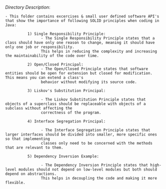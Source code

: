 *Directory Description*:

    - This folder contains excercises & small user defined software API's that show the importance of following SOLID principles when coding in Java:
    
              1) Single Responsibility Principle:
                    - The Single Responsibility Principle states that a class should have only one reason to change, meaning it should have only one job or responsibility.
                    This helps in reducing the complexity and increasing the maintainability of the code over time.
                    
              2) Open/Closed Principal:
                    - The Open/Closed Principle states that software entities should be open for extension but closed for modification. This means you can extend a class's
                    behavior without modifying its source code.
                    
              3) Liskov's Substitution Principal:

                    - The Liskov Substitution Principle states that objects of a superclass should be replaceable with objects of a subclass without affecting the 
                    correctness of the program.
                    
              4) Interface Segregation Principal:

                    - The Interface Segregation Principle states that larger interfaces should be divided into smaller, more specific ones so that implementing
                    classes only need to be concerned with the methods that are relevant to them.
                    
              5) Dependency Inversion Example:

                    - The Dependency Inversion Principle states that high-level modules should not depend on low-level modules but both should depend on abstractions. 
                    This helps in decoupling the code and making it more flexible.

      
